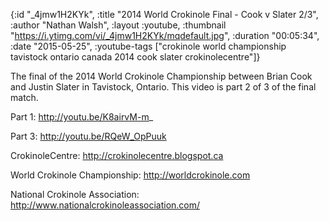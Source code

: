 {:id "_4jmw1H2KYk",
 :title "2014 World Crokinole Final - Cook v Slater 2/3",
 :author "Nathan Walsh",
 :layout :youtube,
 :thumbnail "https://i.ytimg.com/vi/_4jmw1H2KYk/mqdefault.jpg",
 :duration "00:05:34",
 :date "2015-05-25",
 :youtube-tags
 ["crokinole world championship tavistock ontario canada 2014 cook slater crokinolecentre"]}


The final of the 2014 World Crokinole Championship between Brian Cook and Justin Slater in Tavistock, Ontario. This video is part 2 of 3 of the final match.

Part 1: http://youtu.be/K8airvM-m_

Part 3: http://youtu.be/RQeW_OpPuuk

CrokinoleCentre: http://crokinolecentre.blogspot.ca

World Crokinole Championship: http://worldcrokinole.com

National Crokinole Association: http://www.nationalcrokinoleassociation.com/
